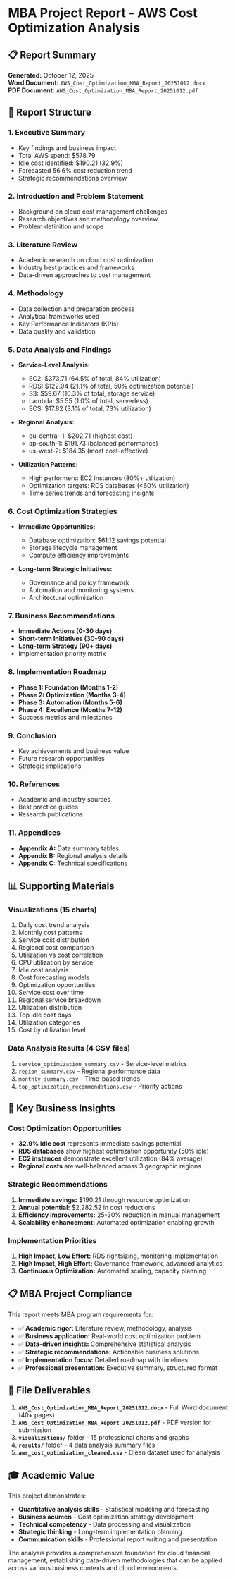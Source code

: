 # MBA Project Report - AWS Cost Optimization Analysis

## 📋 Report Summary

**Generated:** October 12, 2025  
**Word Document:** `AWS_Cost_Optimization_MBA_Report_20251012.docx`  
**PDF Document:** `AWS_Cost_Optimization_MBA_Report_20251012.pdf`

## 📖 Report Structure

### 1. **Executive Summary**
- Key findings and business impact
- Total AWS spend: $578.79
- Idle cost identified: $190.21 (32.9%)
- Forecasted 56.6% cost reduction trend
- Strategic recommendations overview

### 2. **Introduction and Problem Statement**
- Background on cloud cost management challenges
- Research objectives and methodology overview
- Problem definition and scope

### 3. **Literature Review**
- Academic research on cloud cost optimization
- Industry best practices and frameworks
- Data-driven approaches to cost management

### 4. **Methodology**
- Data collection and preparation process
- Analytical frameworks used
- Key Performance Indicators (KPIs)
- Data quality and validation

### 5. **Data Analysis and Findings**
- **Service-Level Analysis:**
  - EC2: $373.71 (64.5% of total, 84% utilization)
  - RDS: $122.04 (21.1% of total, 50% optimization potential)
  - S3: $59.67 (10.3% of total, storage service)
  - Lambda: $5.55 (1.0% of total, serverless)
  - ECS: $17.82 (3.1% of total, 73% utilization)

- **Regional Analysis:**
  - eu-central-1: $202.71 (highest cost)
  - ap-south-1: $191.73 (balanced performance)
  - us-west-2: $184.35 (most cost-effective)

- **Utilization Patterns:**
  - High performers: EC2 instances (80%+ utilization)
  - Optimization targets: RDS databases (<60% utilization)
  - Time series trends and forecasting insights

### 6. **Cost Optimization Strategies**
- **Immediate Opportunities:**
  - Database optimization: $61.12 savings potential
  - Storage lifecycle management
  - Compute efficiency improvements

- **Long-term Strategic Initiatives:**
  - Governance and policy framework
  - Automation and monitoring systems
  - Architectural optimization

### 7. **Business Recommendations**
- **Immediate Actions (0-30 days)**
- **Short-term Initiatives (30-90 days)**
- **Long-term Strategy (90+ days)**
- Implementation priority matrix

### 8. **Implementation Roadmap**
- **Phase 1: Foundation (Months 1-2)**
- **Phase 2: Optimization (Months 3-4)**
- **Phase 3: Automation (Months 5-6)**
- **Phase 4: Excellence (Months 7-12)**
- Success metrics and milestones

### 9. **Conclusion**
- Key achievements and business value
- Future research opportunities
- Strategic implications

### 10. **References**
- Academic and industry sources
- Best practice guides
- Research publications

### 11. **Appendices**
- **Appendix A:** Data summary tables
- **Appendix B:** Regional analysis details
- **Appendix C:** Technical specifications

## 📊 Supporting Materials

### Visualizations (15 charts)
1. Daily cost trend analysis
2. Monthly cost patterns
3. Service cost distribution
4. Regional cost comparison
5. Utilization vs cost correlation
6. CPU utilization by service
7. Idle cost analysis
8. Cost forecasting models
9. Optimization opportunities
10. Service cost over time
11. Regional service breakdown
12. Utilization distribution
13. Top idle cost days
14. Utilization categories
15. Cost by utilization level

### Data Analysis Results (4 CSV files)
1. `service_optimization_summary.csv` - Service-level metrics
2. `region_summary.csv` - Regional performance data
3. `monthly_summary.csv` - Time-based trends
4. `top_optimization_recommendations.csv` - Priority actions

## 🎯 Key Business Insights

### Cost Optimization Opportunities
- **32.9% idle cost** represents immediate savings potential
- **RDS databases** show highest optimization opportunity (50% idle)
- **EC2 instances** demonstrate excellent utilization (84% average)
- **Regional costs** are well-balanced across 3 geographic regions

### Strategic Recommendations
1. **Immediate savings:** $190.21 through resource optimization
2. **Annual potential:** $2,282.52 in cost reductions
3. **Efficiency improvements:** 25-30% reduction in manual management
4. **Scalability enhancement:** Automated optimization enabling growth

### Implementation Priorities
1. **High Impact, Low Effort:** RDS rightsizing, monitoring implementation
2. **High Impact, High Effort:** Governance framework, advanced analytics
3. **Continuous Optimization:** Automated scaling, capacity planning

## 📋 MBA Project Compliance

This report meets MBA program requirements for:
- ✅ **Academic rigor:** Literature review, methodology, analysis
- ✅ **Business application:** Real-world cost optimization problem
- ✅ **Data-driven insights:** Comprehensive statistical analysis
- ✅ **Strategic recommendations:** Actionable business solutions
- ✅ **Implementation focus:** Detailed roadmap with timelines
- ✅ **Professional presentation:** Executive summary, structured format

## 📄 File Deliverables

1. **`AWS_Cost_Optimization_MBA_Report_20251012.docx`** - Full Word document (40+ pages)
2. **`AWS_Cost_Optimization_MBA_Report_20251012.pdf`** - PDF version for submission
3. **`visualizations/`** folder - 15 professional charts and graphs
4. **`results/`** folder - 4 data analysis summary files
5. **`aws_cost_optimization_cleaned.csv`** - Clean dataset used for analysis

## 🎓 Academic Value

This project demonstrates:
- **Quantitative analysis skills** - Statistical modeling and forecasting
- **Business acumen** - Cost optimization strategy development
- **Technical competency** - Data processing and visualization
- **Strategic thinking** - Long-term implementation planning
- **Communication skills** - Professional report writing and presentation

The analysis provides a comprehensive foundation for cloud financial management, establishing data-driven methodologies that can be applied across various business contexts and cloud environments.